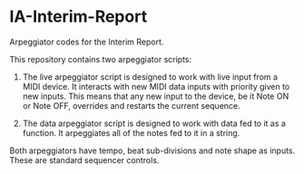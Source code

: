 # IA-Interim-Report
Arpeggiator codes for the Interim Report.

This repository contains two arpeggiator scripts:

1.  The live arpeggiator script is designed to work with live input from a MIDI device.
    It interacts with new MIDI data inputs with priority given to new inputs. This means
    that any new input to the device, be it Note ON or Note OFF, overrides and restarts the
    current sequence.
    
2.  The data arpeggiator script is designed to work with data fed to it as a function. 
    It arpeggiates all of the notes fed to it in a string.
    
    
Both arpeggiators have tempo, beat sub-divisions and note shape as inputs. These are standard sequencer controls.
